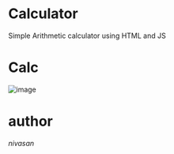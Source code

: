 # Calculator
 Simple Arithmetic calculator using HTML and JS
# Calc
![image](https://user-images.githubusercontent.com/58383171/117196740-7cb0dd00-ae04-11eb-8096-f7333c8a6e61.png)

# author
*nivasan*
